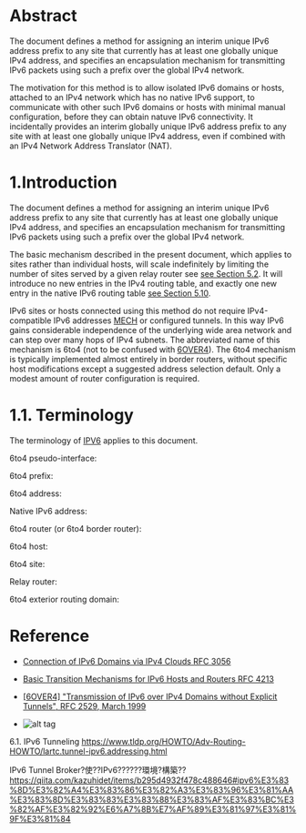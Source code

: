 # Abstract
The document defines a method for assigning an interim unique IPv6 address prefix to any site that currently has at least one globally unique IPv4 address, and specifies an encapsulation mechanism for transmitting IPv6 packets using such a prefix over the global IPv4 network.

The motivation for this method is to allow isolated IPv6 domains or hosts, attached to an IPv4 network which has no native IPv6 support,
to communicate with other such IPv6 domains or hosts with minimal manual configuration, before they can obtain natuve IPv6
connectivity.  It incidentally provides an interim globally unique IPv6 address prefix to any site with at least one globally unique
IPv4 address, even if combined with an IPv4 Network Address Translator (NAT).

1.Introduction
==============================
The document defines a method for assigning an interim unique IPv6 address prefix to any site that currently has at least one globally unique IPv4 address, and specifies an encapsulation mechanism for transmitting IPv6 packets using such a prefix over the global IPv4 network.

The basic mechanism described in the present document, which applies to sites rather than individual hosts, will scale indefinitely by limiting the number of sites served by a given relay router see [see Section 5.2](https://tools.ietf.org/html/rfc3056#section-5.2).  It will introduce no new entries in the IPv4 routing table, and exactly one new entry in the native IPv6 routing table [see Section 5.10](https://tools.ietf.org/html/rfc3056#section-5.10).

IPv6 sites or hosts connected using this method do not require IPv4-compatible IPv6 addresses [MECH](https://tools.ietf.org/html/rfc2893) or configured tunnels.  In this way IPv6 gains considerable independence of the underlying wide area network and can step over many hops of IPv4 subnets.
The abbreviated name of this mechanism is 6to4 (not to be confused with [6OVER4](https://tools.ietf.org/html/rfc2529)).  The 6to4 mechanism is typically implemented almost entirely in border routers, without specific host modifications except a suggested address selection default.  Only a modest amount of router configuration is required.

1.1. Terminology
==============================
The terminology of [IPV6](https://tools.ietf.org/html/rfc2460) applies to this document.

6to4 pseudo-interface:

6to4 prefix:

6to4 address:

Native IPv6 address:

6to4 router (or 6to4 border router):

6to4 host:

6to4 site:

Relay router:

6to4 exterior routing domain:

Reference 
==============================
* [Connection of IPv6 Domains via IPv4 Clouds RFC 3056](https://tools.ietf.org/html/rfc3056)
* [Basic Transition Mechanisms for IPv6 Hosts and Routers RFC 4213](https://tools.ietf.org/html/rfc4213)
* [[6OVER4] "Transmission of IPv6 over IPv4 Domains without Explicit Tunnels", RFC 2529, March 1999](https://tools.ietf.org/html/rfc2529)


* []()
![alt tag]()

6.1. IPv6 Tunneling
https://www.tldp.org/HOWTO/Adv-Routing-HOWTO/lartc.tunnel-ipv6.addressing.html

IPv6 Tunnel Broker?使??IPv6??????環境?構築??
https://qiita.com/kazuhidet/items/b295d4932f478c488646#ipv6%E3%83%8D%E3%82%A4%E3%83%86%E3%82%A3%E3%83%96%E3%81%AA%E3%83%8D%E3%83%83%E3%83%88%E3%83%AF%E3%83%BC%E3%82%AF%E3%82%92%E6%A7%8B%E7%AF%89%E3%81%97%E3%81%9F%E3%81%84
